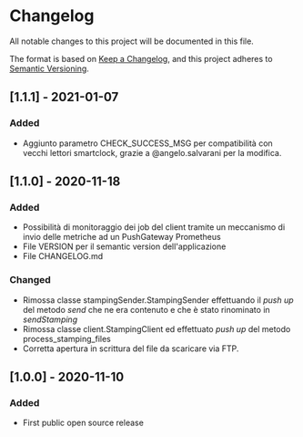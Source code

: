 # Changelog
All notable changes to this project will be documented in this file.

The format is based on [Keep a Changelog](https://keepachangelog.com/en/1.0.0/),
and this project adheres to [Semantic Versioning](https://semver.org/spec/v2.0.0.html).

## [1.1.1] - 2021-01-07
### Added
- Aggiunto parametro CHECK_SUCCESS_MSG per compatibilità con vecchi lettori
smartclock, grazie a @angelo.salvarani per la modifica.

## [1.1.0] - 2020-11-18
### Added
- Possibilità di monitoraggio dei job del client tramite un meccanismo di invio
 delle metriche ad un PushGateway Prometheus 
- File VERSION per il semantic version dell'applicazione
- File CHANGELOG.md

### Changed
- Rimossa classe stampingSender.StampingSender effettuando il _push up_ del 
metodo _send_ che ne era contenuto e che è stato rinominato in _sendStamping_
- Rimossa classe client.StampingClient ed effettuato _push up_ del metodo
process\_stamping\_files
- Corretta apertura in scrittura del file da scaricare via FTP.

## [1.0.0] - 2020-11-10
### Added
- First public open source release